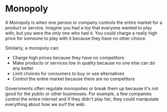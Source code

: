 # Monopoly

A Monopoly is when one person or company controls the entire market for a product or service. Imagine you had a toy that everyone wanted to play with, but you were the only one who had it. You could charge a really high price for someone to play with it because they have no other choice.

Similarly, a monopoly can:

* Charge high prices because they have no competitors
* Make products or services low in quality because no one else can do any better
* Limit choices for consumers to buy or use alternatives
* Control the entire market because there are no competitors

Governments often regulate monopolies or break them up because it's not good for the public or other businesses. For example, a few companies control the entire internet and if they didn't play fair, they could manipulate everything about how we surf the web.
